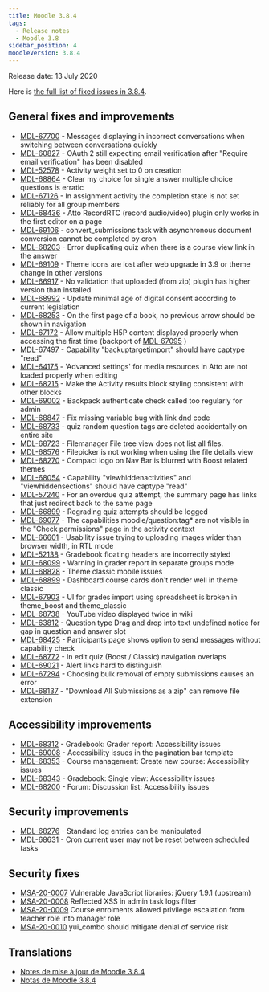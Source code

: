 ```yaml
---
title: Moodle 3.8.4
tags:
  - Release notes
  - Moodle 3.8
sidebar_position: 4
moodleVersion: 3.8.4
---
```

Release date: 13 July 2020

Here is [the full list of fixed issues in 3.8.4](https://tracker.moodle.org/secure/IssueNavigator!executeAdvanced.jspa?jqlQuery=project+%3D+mdl+AND+resolution+%3D+fixed+AND+fixVersion+in+%28%223.8.4%22%29+ORDER+BY+priority+DESC&runQuery=true&clear=true).

## General fixes and improvements

- [MDL-67700](https://tracker.moodle.org/browse/MDL-67700) - Messages displaying in incorrect conversations when switching between conversations quickly
- [MDL-60827](https://tracker.moodle.org/browse/MDL-60827) - OAuth 2 still expecting email verification after "Require email verification" has been disabled
- [MDL-52578](https://tracker.moodle.org/browse/MDL-52578) - Activity weight set to 0 on creation
- [MDL-68864](https://tracker.moodle.org/browse/MDL-68864) - Clear my choice for single answer multiple choice questions is erratic
- [MDL-67126](https://tracker.moodle.org/browse/MDL-67126) - In assignment activity the completion state is not set reliably for all group members
- [MDL-68436](https://tracker.moodle.org/browse/MDL-68436) - Atto RecordRTC (record audio/video) plugin only works in the first editor on a page
- [MDL-69106](https://tracker.moodle.org/browse/MDL-69106) - convert_submissions task with asynchronous document conversion cannot be completed by cron
- [MDL-68203](https://tracker.moodle.org/browse/MDL-68203) - Error duplicating quiz when there is a course view link in the answer
- [MDL-69109](https://tracker.moodle.org/browse/MDL-69109) - Theme icons are lost after web upgrade in 3.9 or theme change in other versions
- [MDL-66917](https://tracker.moodle.org/browse/MDL-66917) - No validation that uploaded (from zip) plugin has higher version than installed
- [MDL-68992](https://tracker.moodle.org/browse/MDL-68992) - Update minimal age of digital consent according to current legislation
- [MDL-68253](https://tracker.moodle.org/browse/MDL-68253) - On the first page of a book, no previous arrow should be shown in navigation
- [MDL-67172](https://tracker.moodle.org/browse/MDL-67172) - Allow multiple H5P content displayed properly when accessing the first time (backport of [MDL-67095](https://tracker.moodle.org/browse/MDL-67095) )
- [MDL-67497](https://tracker.moodle.org/browse/MDL-67497) - Capability "backuptargetimport" should have captype "read"
- [MDL-64175](https://tracker.moodle.org/browse/MDL-64175) - 'Advanced settings' for media resources in Atto are not loaded properly when editing
- [MDL-68215](https://tracker.moodle.org/browse/MDL-68215) - Make the Activity results block styling consistent with other blocks
- [MDL-69002](https://tracker.moodle.org/browse/MDL-69002) - Backpack authenticate check called too regularly for admin
- [MDL-68847](https://tracker.moodle.org/browse/MDL-68847) - Fix missing variable bug with link dnd code
- [MDL-68733](https://tracker.moodle.org/browse/MDL-68733) - quiz random question tags are deleted accidentally on entire site
- [MDL-68723](https://tracker.moodle.org/browse/MDL-68723) - Filemanager File tree view does not list all files.
- [MDL-68576](https://tracker.moodle.org/browse/MDL-68576) - Filepicker is not working when using the file details view
- [MDL-68270](https://tracker.moodle.org/browse/MDL-68270) - Compact logo on Nav Bar is blurred with Boost related themes
- [MDL-68054](https://tracker.moodle.org/browse/MDL-68054) - Capability "viewhiddenactivities" and "viewhiddensections" should have captype "read"
- [MDL-57240](https://tracker.moodle.org/browse/MDL-57240) - For an overdue quiz attempt, the summary page has links that just redirect back to the same page
- [MDL-66899](https://tracker.moodle.org/browse/MDL-66899) - Regrading quiz attempts should be logged
- [MDL-69077](https://tracker.moodle.org/browse/MDL-69077) - The capabilities moodle/question:tag* are not visible in the "Check permissions" page in the activity context
- [MDL-66601](https://tracker.moodle.org/browse/MDL-66601) - Usability issue trying to uploading images wider than browser width, in RTL mode
- [MDL-52138](https://tracker.moodle.org/browse/MDL-52138) - Gradebook floating headers are incorrectly styled
- [MDL-68099](https://tracker.moodle.org/browse/MDL-68099) - Warning in grader report in separate groups mode
- [MDL-68828](https://tracker.moodle.org/browse/MDL-68828) - Theme classic mobile issues
- [MDL-68899](https://tracker.moodle.org/browse/MDL-68899) - Dashboard course cards don't render well in theme classic
- [MDL-67903](https://tracker.moodle.org/browse/MDL-67903) - UI for grades import using spreadsheet is broken in theme_boost and theme_classic
- [MDL-68738](https://tracker.moodle.org/browse/MDL-68738) - YouTube video displayed twice in wiki
- [MDL-63812](https://tracker.moodle.org/browse/MDL-63812) - Question type Drag and drop into text undefined notice for gap in question and answer slot
- [MDL-68425](https://tracker.moodle.org/browse/MDL-68425) - Participants page shows option to send messages without capability check
- [MDL-68772](https://tracker.moodle.org/browse/MDL-68772) - In edit quiz (Boost / Classic) navigation overlaps
- [MDL-69021](https://tracker.moodle.org/browse/MDL-69021) - Alert links hard to distinguish
- [MDL-67294](https://tracker.moodle.org/browse/MDL-67294) - Choosing bulk removal of empty submissions causes an error
- [MDL-68137](https://tracker.moodle.org/browse/MDL-68137) - "Download All Submissions as a zip" can remove file extension

## Accessibility improvements

- [MDL-68312](https://tracker.moodle.org/browse/MDL-68312) - Gradebook: Grader report: Accessibility issues
- [MDL-69008](https://tracker.moodle.org/browse/MDL-69008) - Accessibility issues in the pagination bar template
- [MDL-68353](https://tracker.moodle.org/browse/MDL-68353) - Course management: Create new course: Accessibility issues
- [MDL-68343](https://tracker.moodle.org/browse/MDL-68343) - Gradebook: Single view: Accessibility issues
- [MDL-68200](https://tracker.moodle.org/browse/MDL-68200) - Forum: Discussion list: Accessibility issues

## Security improvements

- [MDL-68276](https://tracker.moodle.org/browse/MDL-68276) - Standard log entries can be manipulated
- [MDL-68631](https://tracker.moodle.org/browse/MDL-68631) - Cron current user may not be reset between scheduled tasks

## Security fixes

- [MSA-20-0007](https://moodle.org/mod/forum/discuss.php?d=407391) Vulnerable JavaScript libraries: jQuery 1.9.1 (upstream)
- [MSA-20-0008](https://moodle.org/mod/forum/discuss.php?d=407392) Reflected XSS in admin task logs filter
- [MSA-20-0009](https://moodle.org/mod/forum/discuss.php?d=407393) Course enrolments allowed privilege escalation from teacher role into manager role
- [MSA-20-0010](https://moodle.org/mod/forum/discuss.php?d=407394) yui_combo should mitigate denial of service risk

## Translations

- [Notes de mise à jour de Moodle 3.8.4](https://docs.moodle.org/fr/Notes_de_mise_à_jour_de_Moodle_3.8.4)
- [Notas de Moodle 3.8.4](https://docs.moodle.org/es/Notas_de_Moodle_3.8.4)
